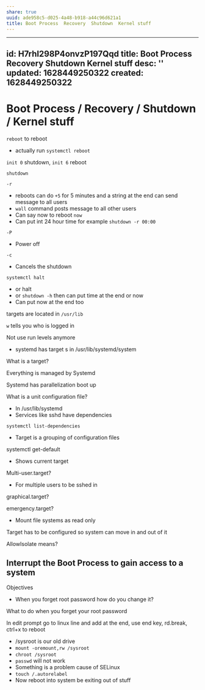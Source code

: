 ```yaml
---
share: true
uuid: ade958c5-d025-4a48-b918-a44c96d621a1
title: Boot Process  Recovery  Shutdown  Kernel stuff
---
```

---
id: H7rhI298P4onvzP197Qqd
title: Boot Process  Recovery  Shutdown  Kernel stuff
desc: ''
updated: 1628449250322
created: 1628449250322
---
# Boot Process / Recovery / Shutdown / Kernel stuff
`reboot` to reboot

*   actually run `systemctl reboot`

`init 0` shutdown, `init 6` reboot

`shutdown`

`-r`

*   reboots can do `+5` for 5 minutes and a string at the end can send message to all users
*   `wall` command posts message to all other users
*   Can say now to reboot `now`
*   Can put int 24 hour time for example `shutdown -r 00:00`

`-P`

*   Power off

`-c`

*   Cancels the shutdown

`systemctl halt`

*   or halt
*   or `shutdown -h` then can put time at the end or now
*   Can put now at the end too

targets are located in `/usr/lib`

`w` tells you who is logged in

Not use run levels anymore

*   systemd has target s in /usr/lib/systemd/system

What is a target?

Everything is managed by Systemd

Systemd has parallelization boot up

What is a unit configuration file?

*   In /usr/lib/systemd
*   Services like sshd have dependencies

`systemctl list-dependencies` <target>

*   Target is a grouping of configuration files

systemctl get-default

*   Shows current target

Multi-user.target?

*   For multiple users to be sshed in

graphical.target?

emergency.target?

*   Mount file systems as read only

Target has to be configured so system can move in and out of it

AllowIsolate means?

Interrupt the Boot Process to gain access to a system
-----------------------------------------------------

Objectives

*   When you forget root password how do you change it?

What to do when you forget your root password

In edit prompt go to linux line and add at the end, use end key, rd.break, ctrl+x to reboot

*   /sysroot is our old drive
*   `mount -oremount,rw /sysroot`
*   `chroot /sysroot`
*   `passwd` will not work
*   Something is a problem cause of SELinux
*   `touch /.autorelabel`
*   Now reboot into system be exiting out of stuff
